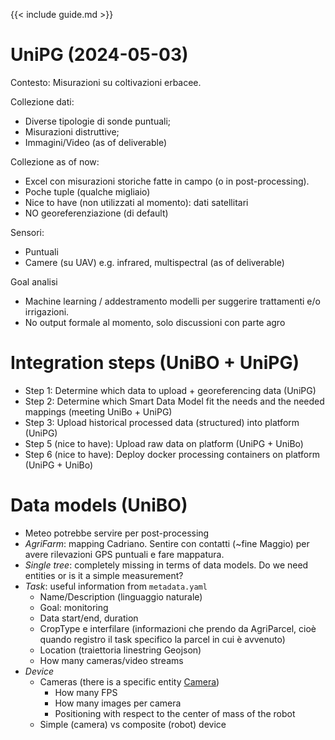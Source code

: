 {{< include guide.md >}}

# UniPG (2024-05-03)

Contesto:  Misurazioni su coltivazioni erbacee.

Collezione dati:

 - Diverse tipologie di sonde puntuali;
 - Misurazioni distruttive;
 - Immagini/Video (as of deliverable)

Collezione as of now:

 - Excel con misurazioni storiche fatte in campo (o in post-processing).
 - Poche tuple (qualche migliaio)
 - Nice to have (non utilizzati al momento): dati satellitari 
 - NO georeferenziazione (di default)

Sensori:

 - Puntuali
 - Camere (su UAV) e.g. infrared, multispectral (as of deliverable)

Goal analisi

- Machine learning / addestramento modelli per suggerire trattamenti e/o irrigazioni.
- No output formale al momento, solo discussioni con parte agro

# Integration steps (UniBO + UniPG)

- Step 1: Determine which data to upload + georeferencing data (UniPG)
- Step 2: Determine which Smart Data Model fit the needs and the needed mappings (meeting UniBo + UniPG)
- Step 3: Upload historical processed data (structured) into platform (UniPG)
- Step 5 (nice to have): Upload raw data on platform (UniPG + UniBo)
- Step 6 (nice to have): Deploy docker processing containers on platform (UniPG + UniBo)


# Data models (UniBO)

- Meteo potrebbe servire per post-processing
- *AgriFarm*: mapping Cadriano. Sentire con contatti (~fine Maggio) per avere rilevazioni GPS puntuali e fare mappatura.
- *Single tree*: completely missing in terms of data models. Do we need entities or is it a simple measurement?
- *Task*: useful information from `metadata.yaml`
    - Name/Description (linguaggio naturale)
    - Goal: monitoring
    - Data start/end, duration
    - CropType e interfilare (informazioni che prendo da AgriParcel, cioè quando registro il task specifico la parcel in cui è avvenuto)
    - Location (traiettoria linestring Geojson)
    - How many cameras/video streams
- *Device*
    - Cameras (there is a specific entity [Camera](https://swagger.lab.fiware.org/?url=https://smart-data-models.github.io/dataModel.Device/Camera/swagger.yaml))
        - How many FPS
        - How many images per camera
        - Positioning with respect to the center of mass of the robot
    - Simple (camera) vs composite (robot) device